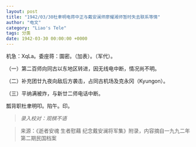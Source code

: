 ```yaml
---
layout: post
title: "1942/03/30杜聿明电蒋中正与戴安澜师廖耀湘师暂时失去联系等情"
author: "电文"
category: "Liao's Tele"
tags: 分类
date: 1942-03-30 00:00:00 +0000
---
```

机急：XqLa。委座蒋：園密。（加表）。（军代）。

（一）第二百师向同古以东地区转进，因无线电中断，情况尚不明。

（二）补充团廿九夜向敌后方袭击，占同古机场及克永冈（Kyungon）。

（三）平纳满被炸，与新廿二师电话中断。

瓢背职杜聿明叩。陷午。印。


>*录入校对：观棋不语*

> 来源：《逝者安魂 生者慰藉 纪念戴安澜将军集》附录，内容摘自一九九二年第二期民国档案
